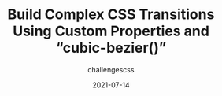 ---
author: challengescss
date: 2021-07-14
permalink: false
publisher: css
tags:
  - css
  - transitions
  - custom-properties
  - complexity
target_url: https://css-tricks.com/build-complex-css-transitions-using-custom-properties-and-cubic-bezier/
title: Build Complex CSS Transitions Using Custom Properties and “cubic-bezier()”
---